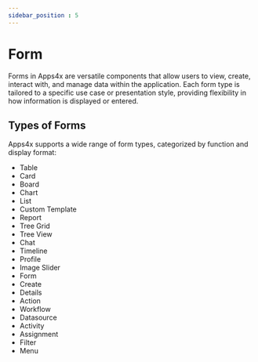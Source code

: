 ```yaml
---
sidebar_position : 5
---
```


# Form

Forms in Apps4x are versatile components that allow users to view, create, interact with, and manage data within the application. Each form type is tailored to a specific use case or presentation style, providing flexibility in how information is displayed or entered.

## Types of Forms

Apps4x supports a wide range of form types, categorized by function and display format:

  - Table
  - Card
  - Board
  - Chart
  - List
  - Custom Template
  - Report
  - Tree Grid
  - Tree View
  - Chat
  - Timeline
  - Profile
  - Image Slider
  - Form
  - Create
  - Details
  - Action
  - Workflow
  - Datasource
  - Activity
  - Assignment
  - Filter
  - Menu